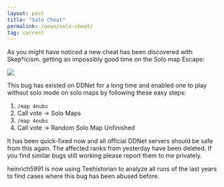 ```yaml
---
layout: post
title: "Solo Cheat"
permalink: /news/solo-cheat/
tag: current
---
```

As you might have noticed a new cheat has been discovered with Skep†icism. getting an impossibly good time on the Solo map Escape:

[<img class="demo" src="/solo-cheat.png" />](https://discord.com/channels/252358080522747904/338779500085116938/777620722784665630)

This bug has existed on DDNet for a long time and enabled one to play without solo mode on solo maps by following these easy steps:

1. `/map 4nubs`
2. Call vote -> Solo Maps
3. `/map 4nubs`
4. Call vote -> Random Solo Map Unfinished

It has been quick-fixed now and all official DDNet servers should be safe from this again. The affected ranks from yesterday have been deleted. If you find similar bugs still working please report them to me privately.

heinrich5991 is now using Teehistorian to analyze all runs of the last years to find cases where this bug has been abused before.
